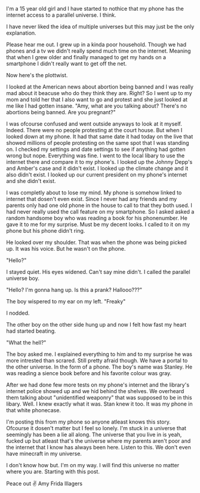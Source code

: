 I'm a 15 year old girl and I have started to nothice that my phone has the internet access to a parallel universe. I think. 

I have never liked the idea of multiple universes but this may just be the only explanation.

Please hear me out. I grew up in a kinda poor household. Though we had phones and a tv we didn't really spend much time on the internet. Meaning that when I grew older and finally managed to get my hands on a smartphone I didn't really want to get off the net.

Now here's the plottwist.

I looked at the American news about abortion being banned and I was really mad about it beacuse who do they think they are. Right? So I went up to my mom and told her that I also want to go and protest and she just looked at me like I had gotten insane.
"Amy, what are you talking about? There's no abortions being banned. Are you pregnant?"

I was ofcourse confused and went outside anyways to look at it myself. Indeed. There were no people protesting at the court house. But when I looked down at my phone. It had that same date it had today on the live that showed millions of people protesting on the same spot that I was standing on. 
I checked my settings and date settings to see if anything had gotten wrong but nope. Everything was fine.
I went to the local libary to use the internet there and compare it to my phone's. 
I looked up the Johnny Depp's and Amber's case and it didn't exist. 
I looked up the climate change and it also didn't exist.
I looked up our current president on my phone's internet and she didn't exist.

I was completly about to lose my mind. My phone is somehow linked to internet that dosen't even exist.
Since I never had any friends and my parents only had one old phone in the house to call to that they both used. I had never really used the call feature on my smartphone. So I asked asked a random handsome boy who was reading a book for his phonenumber. He gave it to me for my surprise. Must be my decent looks.
I called to it on my phone but his phone didn't ring.

He looked over my shoulder. That was when the phone was being picked up. It was his voice. But he wasn't on the phone.

"Hello?"

I stayed quiet. His eyes widened. Can't say mine didn't. I called the parallel universe boy.

"Hello? I'm gonna hang up. Is this a prank? Hallooo???"

The boy wispered to my ear on my left. "Freaky"

I nodded.

The other boy on the other side hung up and now I felt how fast my heart had started beating.

"What the hell?"

The boy asked me. I explained everything to him and to my surprise he was more intrested than scrared. Still pretty afraid though. We have a portal to the other universe. In the form of a phone.
The boy's name was Stanley. He was reading a sience book before and his favorite colour was gray. 

After we had done few more tests on my phone's internet and the library's internet police showed up and we hid behind the shelves. We overheard them talking about "unidentified weaponry" that was supposed to be in this libary. Well. I knew exactly what it was. Stan knew it too. It was my phone in that white phonecase.

I'm posting this from my phone so anyone atleast knows this story. Ofcourse it dosen't matter but I feel so lonely. I'm stuck in a universe that seemingly has been a lie all along. The universe that you live in is yeah, fucked up but atleast that's the universe where my parents aren't poor and the internet that I know has always been here. Listen to this. We don't even have minecraft in my universe. 

I don't know how but. I'm on my way. I will find this universe no matter where you are. Starting with this post.

Peace out ✌ Amy Frida Illagers